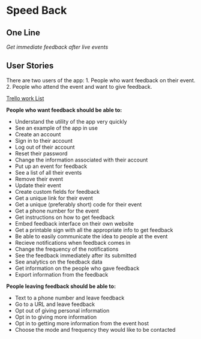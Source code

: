 # Speed Back
## One Line
_Get immediate feedback after live events_
## User Stories
There are two users of the app: 1. People who want feedback on their event. 2. People who attend the event and want to give feedback.

[Trello work List](https://trello.com/b/wtEEuNM0/speedback)

**People who want feedback should be able to:**
- Understand the utility of the app very quickly
- See an example of the app in use
- Create an account
- Sign in to their account
- Log out of their account
- Reset their password
- Change the information associated with their account
- Put up an event for feedback
- See a list of all their events
- Remove their event
- Update their event
- Create custom fields for feedback
- Get a unique link for their event
- Get a unique (preferably short) code for their event
- Get a phone number for the event
- Get instructions on how to get feedback
- Embed feedback interface on their own website
- Get a printable sign with all the appropriate info to get feedback
- Be able to easily communicate the idea to people at the event
- Recieve notifications when feedback comes in
- Change the frequency of the notifications
- See the feedback immediately after its submitted
- See analytics on the feedback data
- Get information on the people who gave feedback
- Export information from the feedback

**People leaving feedback should be able to:**
- Text to a phone number and leave feedback
- Go to a URL and leave feedback
- Opt out of giving personal information
- Opt in to giving more information
- Opt in to getting more information from the event host
- Choose the mode and frequency they would like to be contacted